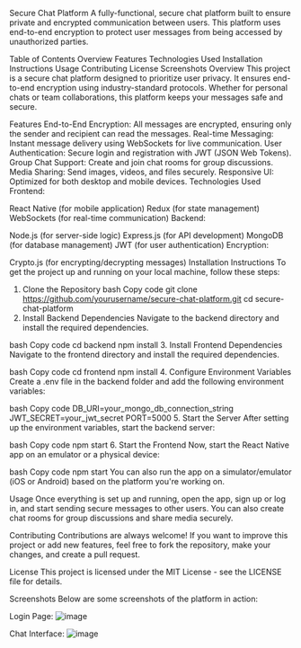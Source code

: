 Secure Chat Platform
A fully-functional, secure chat platform built to ensure private and encrypted communication between users. This platform uses end-to-end encryption to protect user messages from being accessed by unauthorized parties.

Table of Contents
Overview
Features
Technologies Used
Installation Instructions
Usage
Contributing
License
Screenshots
Overview
This project is a secure chat platform designed to prioritize user privacy. It ensures end-to-end encryption using industry-standard protocols. Whether for personal chats or team collaborations, this platform keeps your messages safe and secure.

Features
End-to-End Encryption: All messages are encrypted, ensuring only the sender and recipient can read the messages.
Real-time Messaging: Instant message delivery using WebSockets for live communication.
User Authentication: Secure login and registration with JWT (JSON Web Tokens).
Group Chat Support: Create and join chat rooms for group discussions.
Media Sharing: Send images, videos, and files securely.
Responsive UI: Optimized for both desktop and mobile devices.
Technologies Used
Frontend:

React Native (for mobile application)
Redux (for state management)
WebSockets (for real-time communication)
Backend:

Node.js (for server-side logic)
Express.js (for API development)
MongoDB (for database management)
JWT (for user authentication)
Encryption:

Crypto.js (for encrypting/decrypting messages)
Installation Instructions
To get the project up and running on your local machine, follow these steps:

1. Clone the Repository
bash
Copy code
git clone https://github.com/yourusername/secure-chat-platform.git
cd secure-chat-platform
2. Install Backend Dependencies
Navigate to the backend directory and install the required dependencies.

bash
Copy code
cd backend
npm install
3. Install Frontend Dependencies
Navigate to the frontend directory and install the required dependencies.

bash
Copy code
cd frontend
npm install
4. Configure Environment Variables
Create a .env file in the backend folder and add the following environment variables:

bash
Copy code
DB_URI=your_mongo_db_connection_string
JWT_SECRET=your_jwt_secret
PORT=5000
5. Start the Server
After setting up the environment variables, start the backend server:

bash
Copy code
npm start
6. Start the Frontend
Now, start the React Native app on an emulator or a physical device:

bash
Copy code
npm start
You can also run the app on a simulator/emulator (iOS or Android) based on the platform you're working on.

Usage
Once everything is set up and running, open the app, sign up or log in, and start sending secure messages to other users. You can also create chat rooms for group discussions and share media securely.

Contributing
Contributions are always welcome! If you want to improve this project or add new features, feel free to fork the repository, make your changes, and create a pull request.

License
This project is licensed under the MIT License - see the LICENSE file for details.

Screenshots
Below are some screenshots of the platform in action:

Login Page:
![image](https://github.com/user-attachments/assets/4dc2dca4-c485-4bc1-a6d0-cb4211c26200)

Chat Interface:
![image](https://github.com/user-attachments/assets/7ca2a7b5-93c4-48d3-b5ee-94bf0d937227)
